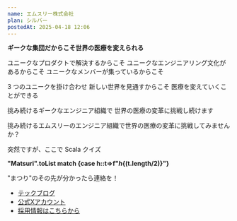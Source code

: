 ```yaml
---
name: エムスリー株式会社
plan: シルバー
postedAt: 2025-04-18 12:06
---
```


<b>ギークな集団だからこそ世界の医療を変えられる</b>

ユニークなプロダクトで解決するからこそ
ユニークなエンジニアリング文化があるからこそ
ユニークなメンバーが集っているからこそ

3 つのユニークを掛け合わせ
新しい世界を見通すからこそ
医療を変えていくことができる

挑み続けるギークなエンジニア組織で
世界の医療の変革に挑戦し続けます

挑み続けるエムスリーのエンジニア組織で世界の医療の変革に挑戦してみませんか？

突然ですが、ここで Scala クイズ

<b>"Matsuri".toList match {case h::t=>f"${h}${(t.length/2)}"}</b>

"まつり"のその先が分かったら連絡を！

<ul>
  <li><a target="_blank" href="https://www.m3tech.blog">テックブログ</a></li>
  <li><a target="_blank" href="https://x.com/m3_engineering">公式Xアカウント</a></li>
  <li><a target="_blank" href="https://jobs.m3.com/engineer/">採用情報はこちらから</a></li>
</ul>
